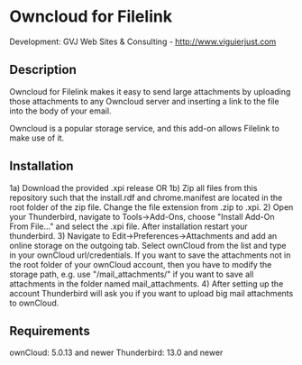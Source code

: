 # Owncloud for Filelink
Development: GVJ Web Sites & Consulting - http://www.viguierjust.com

## Description
Owncloud for Filelink makes it easy to send large attachments by uploading those attachments to any Owncloud server and inserting a link to the file into the body of your email.

Owncloud is a popular storage service, and this add-on allows Filelink to make use of it.

## Installation
1a) Download the provided .xpi release
OR
1b) Zip all files from this repository such that the install.rdf and chrome.manifest are located in the root folder of the zip file. Change the file extension from .zip to .xpi.
2) Open your Thunderbird, navigate to Tools->Add-Ons, choose "Install Add-On From File..." and select the .xpi file. After installation restart your thunderbird.
3) Navigate to Edit->Preferences->Attachments and add an online storage on the outgoing tab. Select ownCloud from the list and type in your ownCloud url/credentials. If you want to save the attachments not in the root folder of your ownCloud account, then you have to modify the storage path, e.g. use "/mail_attachments/" if you want to save all attachments in the folder named mail_attachments.
4) After setting up the account Thunderbird will ask you if you want to upload big mail attachments to ownCloud.

## Requirements
ownCloud: 5.0.13 and newer
Thunderbird: 13.0 and newer
